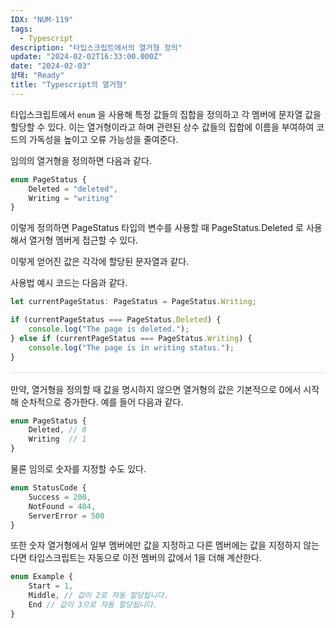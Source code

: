 ```yaml
---
IDX: "NUM-119"
tags:
  - Typescript
description: "타입스크립트에서의 열거형 정의"
update: "2024-02-02T16:33:00.000Z"
date: "2024-02-03"
상태: "Ready"
title: "Typescript의 열거형"
---
```

타입스크립트에서 `enum` 을 사용해 특정 값들의 집합을 정의하고 각 멤버에 문자열 값을 할당할 수 있다. 이는 열거형이라고 하며 관련된 상수 값들의 집합에 이름을 부여하여 코드의 가독성을 높이고 오류 가능성을 줄여준다. 

임의의 열거형을 정의하면 다음과 같다. 

```typescript
enum PageStatus {
    Deleted = "deleted",
    Writing = "writing"
}
```

이렇게 정의하면 PageStatus 타입의 변수를 사용할 때 PageStatus.Deleted 로 사용해서 열거형 멤버게 접근할 수 있다. 

이렇게 얻어진 값은 각각에 할당된 문자열과 같다. 

사용법 예시 코드는 다음과 같다. 

```typescript
let currentPageStatus: PageStatus = PageStatus.Writing;

if (currentPageStatus === PageStatus.Deleted) {
    console.log("The page is deleted.");
} else if (currentPageStatus === PageStatus.Writing) {
    console.log("The page is in writing status.");
}
```

<hr style="border: none; height: 1px; background-color: #e0e0e0; margin: 16px 0;" />
만약, 열거형을 정의할 때 값을 명시하지 않으면 열거형의 값은 기본적으로 0에서 시작해 순차적으로 증가한다.  예를 들어 다음과 같다. 

```typescript
enum PageStatus {
    Deleted, // 0
    Writing  // 1
}
```

물론 임의로 숫자를 지정할 수도 있다. 

```typescript
enum StatusCode {
    Success = 200,
    NotFound = 404,
    ServerError = 500
}
```

또한 숫자 열거형에서 일부 멤버에만 값을 지정하고 다른 멤버에는 값을 지정하지 않는다면 타입스크립트는 자동으로 이전 멤버의 값에서 1을 더해 계산한다. 

```typescript
enum Example {
    Start = 1,
    Middle, // 값이 2로 자동 할당됩니다.
    End // 값이 3으로 자동 할당됩니다.
}
```



